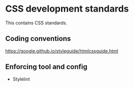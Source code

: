 
# CSS development standards
This contains CSS standards.


## Coding conventions
https://google.github.io/styleguide/htmlcssguide.html


## Enforcing tool and config
- Stylelint
